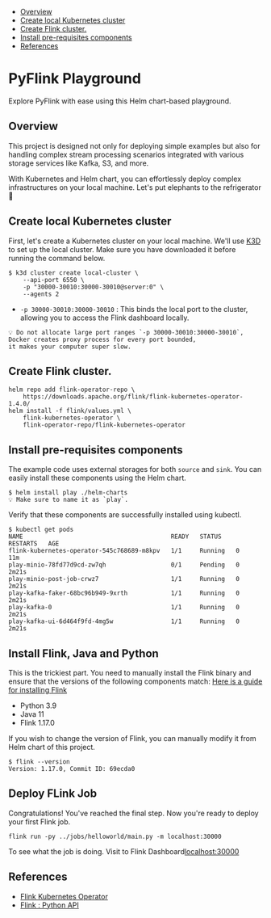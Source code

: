- [Overview](#overview)
- [Create local Kubernetes cluster](#create-local-kubernetes-cluster)
- [Create Flink cluster.](#create-flink-cluster)
- [Install pre-requisites components](#install-pre-requisites-components)
- [References](#references)

# PyFlink Playground
Explore PyFlink with ease using this Helm chart-based playground.

## Overview
This project is designed not only for deploying simple examples but also for handling complex stream processing scenarios integrated with various storage services like Kafka, S3, and more.

With Kubernetes and Helm chart, you can effortlessly deploy complex infrastructures on your local machine. Let's put elephants to the refrigerator 🚀

## Create local Kubernetes cluster
First, let's create a Kubernetes cluster on your local machine. We'll use [K3D](https://k3d.io/v5.4.9/#installation) to set up the local cluster. Make sure you have downloaded it before running the command below.

```shell
$ k3d cluster create local-cluster \
    --api-port 6550 \
    -p "30000-30010:30000-30010@server:0" \
    --agents 2
```

- `-p 30000-30010:30000-30010` : This binds the local port to the cluster, allowing you to access the Flink dashboard locally.

```
💡 Do not allocate large port ranges `-p 30000-30010:30000-30010`, 
Docker creates proxy process for every port bounded, 
it makes your computer super slow.
```

## Create Flink cluster.
```shell
helm repo add flink-operator-repo \
    https://downloads.apache.org/flink/flink-kubernetes-operator-1.4.0/
helm install -f flink/values.yml \
    flink-kubernetes-operator \
    flink-operator-repo/flink-kubernetes-operator
```

## Install pre-requisites components
The example code uses external storages for both `source` and `sink`. You can easily install these components using the Helm chart.

```shell
$ helm install play ./helm-charts
💡 Make sure to name it as `play`.
```

Verify that these components are successfully installed using kubectl.

```shell
$ kubectl get pods
NAME                                         READY   STATUS    RESTARTS   AGE
flink-kubernetes-operator-545c768689-m8kpv   1/1     Running   0          11m
play-minio-78fd77d9cd-zw7qh                  0/1     Pending   0          2m21s
play-minio-post-job-crwz7                    1/1     Running   0          2m21s
play-kafka-faker-68bc96b949-9xrth            1/1     Running   0          2m21s
play-kafka-0                                 1/1     Running   0          2m21s
play-kafka-ui-6d464f9fd-4mg5w                1/1     Running   0          2m21s
```

## Install Flink, Java and Python
This is the trickiest part. You need to manually install the Flink binary and ensure that the versions of the following components match: [Here is a guide for installing Flink](https://nightlies.apache.org/flink/flink-docs-stable/docs/try-flink/local_installation/)

- Python 3.9
- Java 11
- Flink 1.17.0

If you wish to change the version of Flink, you can manually modify it from Helm chart of this project. 

```shell
$ flink --version
Version: 1.17.0, Commit ID: 69ecda0
```

## Deploy FLink Job
Congratulations! You've reached the final step. Now you're ready to deploy your first Flink job.

```shell
flink run -py ../jobs/helloworld/main.py -m localhost:30000
```

To see what the job is doing. Visit to Flink Dashboard[localhost:30000](localhost:30000)

## References
- [Flink Kubernetes Operator](https://github.com/apache/flink-kubernetes-operator)
- [Flink : Python API](https://nightlies.apache.org/flink/flink-docs-release-1.17/docs/dev/python/overview/)